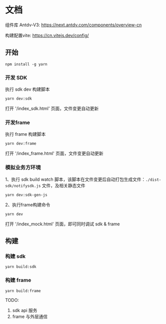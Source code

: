 # 文档

组件库 Antdv-V3: https://next.antdv.com/components/overview-cn

构建配置vite: https://cn.vitejs.dev/config/

## 开始

```shell
npm install -g yarn
```

### 开发 SDK

执行 sdk dev 构建脚本

```shell
yarn dev:sdk
```

打开 '/index_sdk.html' 页面，文件变更自动更新

### 开发frame

执行 frame 构建脚本

```shell
yarn dev:frame
```

打开 '/index_frame.html' 页面，文件变更自动更新

### 模拟业务方环境

1、执行 sdk build watch 脚本，该脚本在文件变更后自动打包生成文件：`./dist-sdk/notifysdk.js` 文件，及相关静态文件

```shell
yarn dev:sdk-gen-js
```

2、执行frame构建命令

```shell
yarn dev
```

打开 '/index_mock.html' 页面，即可同时调试 sdk & frame

## 构建

### 构建 sdk

```shell
yarn build:sdk
```

### 构建 frame

```
yarn build:frame
```

TODO:
1. sdk api 服务
2. frame 与外层通信

